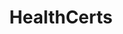 ---
layout: homepage
title: HealthCerts
description: HealthCerts is a set of digital standards and schema for issuing digital COVID-19 test results certificates that are in line with international standards and the Singapore Government’s requirements. 
image: /images/healthcert-logo.svg
permalink: /
notification: Due to a declining demand for COVID travel certificates globally, the HealthCerts website will be closing after March 18, 2024. 
sections:
    - hero:
        title: Provide travellers with easily verifiable digital certificates
        subtitle: With HealthCerts, travellers can show Pre-Departure Test (PDT) or Vaccination records from recognised medical facilities, while officers can check the information has not been tampered with. 
        background: /images/hero-banner.png
        key_highlights:
            - title: If you are a traveller
              description: Get PDT results digitally endorsed or Vaccine Cert issued before travel
              url: http://www.notarise.gov.sg
            - title: If you are a company,
              description: Sign up to issue HealthCerts for medical facilities
              url: https://go.gov.sg/healthcertscollab  
    - infobar:
        title: What is HealthCerts?
        description: And some other frequently asked questions.
        button: Learn more 
        url: /faq/
    - infobar:
        title: Need help to issue HealthCerts?
        description: Here are some companies you may want to contact.
        button: View list of providers 
        url: /list-of-providers/
---         